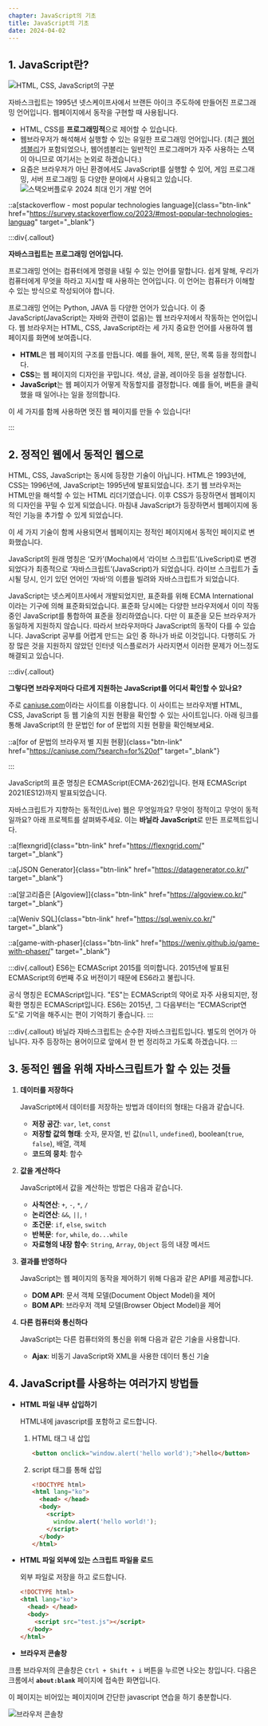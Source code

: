 ```yaml
---
chapter: JavaScript의 기초
title: JavaScript의 기초
date: 2024-04-02
---
```


## 1. JavaScript란?

![HTML, CSS, JavaScript의 구분](/images/javascript/chapter01/01-1.gif)

자바스크립트는 1995년 넷스케이프사에서 브랜든 아이크 주도하에 만들어진 프로그래밍 언어입니다. 웹페이지에서 동작을 구현할 때 사용됩니다.

- HTML, CSS를 **프로그래밍적**으로 제어할 수 있습니다.
- 웹브라우저가 해석해서 실행할 수 있는 유일한 프로그래밍 언어입니다.
  (최근 [웹어셈블리](https://developer.mozilla.org/ko/docs/WebAssembly/Concepts)가 포함되었으나, 웹어셈블리는 일반적인 프로그래머가 자주 사용하는 스택이 아니므로 여기서는 논외로 하겠습니다.)
- 요즘은 브라우저가 아닌 환경에서도 JavaScript를 실행할 수 있어, 게임 프로그래밍, 서버 프로그래밍 등 다양한 분야에서 사용되고 있습니다.
  ![스택오버플로우 2024 최대 인기 개발 언어](/images/javascript/chapter01/01-2.png)

::a[stackoverflow - most popular technologies language]{class="btn-link" href="https://survey.stackoverflow.co/2023/#most-popular-technologies-languag" target="\_blank"}

:::div{.callout}

**자바스크립트는 프로그래밍 언어입니다.**

프로그래밍 언어는 컴퓨터에게 명령을 내릴 수 있는 언어를 말합니다. 쉽게 말해, 우리가 컴퓨터에게 무엇을 하라고 지시할 때 사용하는 언어입니다. 이 언어는 컴퓨터가 이해할 수 있는 방식으로 작성되어야 합니다.

프로그래밍 언어는 Python, JAVA 등 다양한 언어가 있습니다. 이 중 JavaScript(JavaScript는 자바와 관련이 없음)는 웹 브라우저에서 작동하는 언어입니다. 웹 브라우저는 HTML, CSS, JavaScript라는 세 가지 중요한 언어를 사용하여 웹 페이지를 화면에 보여줍니다.

- **HTML**은 웹 페이지의 구조를 만듭니다. 예를 들어, 제목, 문단, 목록 등을 정의합니다.
- **CSS**는 웹 페이지의 디자인을 꾸밉니다. 색상, 글꼴, 레이아웃 등을 설정합니다.
- **JavaScript**는 웹 페이지가 어떻게 작동할지를 결정합니다. 예를 들어, 버튼을 클릭했을 때 일어나는 일을 정의합니다.

이 세 가지를 함께 사용하면 멋진 웹 페이지를 만들 수 있습니다!

:::

## 2. 정적인 웹에서 동적인 웹으로

HTML, CSS, JavaScript는 동시에 등장한 기술이 아닙니다. HTML은 1993년에, CSS는 1996년에, JavaScript는 1995년에 발표되었습니다. 초기 웹 브라우저는 HTML만을 해석할 수 있는 HTML 리더기였습니다. 이후 CSS가 등장하면서 웹페이지의 디자인을 꾸밀 수 있게 되었습니다. 마침내 JavaScript가 등장하면서 웹페이지에 동적인 기능을 추가할 수 있게 되었습니다.

이 세 가지 기술이 함께 사용되면서 웹페이지는 정적인 페이지에서 동적인 페이지로 변화했습니다.

JavaScript의 원래 명칭은 ‘모카’(Mocha)에서 ‘라이브 스크립트’(LiveScript)로 변경되었다가 최종적으로 ‘자바스크립트’(JavaScript)가 되었습니다. 라이브 스크립트가 출시될 당시, 인기 있던 언어인 ‘자바’의 이름을 빌려와 자바스크립트가 되었습니다.

JavaScript는 넷스케이프사에서 개발되었지만, 표준화를 위해 ECMA International이라는 기구에 의해 표준화되었습니다. 표준화 당시에는 다양한 브라우저에서 이미 작동 중인 JavaScript를 통합하여 표준을 정리하였습니다. 다만 이 표준을 모든 브라우저가 동일하게 지원하지 않습니다. 따라서 브라우저마다 JavaScript의 동작이 다를 수 있습니다. JavaScript 공부를 어렵게 만드는 요인 중 하나가 바로 이것입니다. 다행히도 가장 많은 것을 지원하지 않았던 인터넷 익스플로러가 사라지면서 이러한 문제가 어느정도 해결되고 있습니다.

:::div{.callout}

**그렇다면 브라우저마다 다르게 지원하는 JavaScript를 어디서 확인할 수 있나요?**

주로 [caniuse.com](https://caniuse.com/)이라는 사이트를 이용합니다. 이 사이트는 브라우저별 HTML, CSS, JavaScript 등 웹 기술의 지원 현황을 확인할 수 있는 사이트입니다. 아래 링크를 통해 JavaScript의 한 문법인 for of 문법의 지원 현황을 확인해보세요.

::a[for of 문법의 브라우저 별 지원 현황]{class="btn-link" href="https://caniuse.com/?search=for%20of" target="\_blank"}

:::

JavaScript의 표준 명칭은 ECMAScript(ECMA-262)입니다. 현재 ECMAScript 2021(ES12)까지 발표되었습니다.

자바스크립트가 지향하는 동적인(Live) 웹은 무엇일까요? 무엇이 정적이고 무엇이 동적일까요? 아래 프로젝트를 살펴봐주세요. 이는 **바닐라 JavaScript**로 만든 프로젝트입니다.

::a[flexngrid]{class="btn-link" href="https://flexngrid.com/" target="\_blank"}

::a[JSON Generator]{class="btn-link" href="https://datagenerator.co.kr/" target="\_blank"}

::a[알고리즘은 [Algoview]]{class="btn-link" href="https://algoview.co.kr/" target="\_blank"}

::a[Weniv SQL]{class="btn-link" href="https://sql.weniv.co.kr/" target="\_blank"}

::a[game-with-phaser]{class="btn-link" href="https://weniv.github.io/game-with-phaser/" target="\_blank"}

:::div{.callout}
ES6는 ECMAScript 2015를 의미합니다. 2015년에 발표된 ECMAScript의 6번째 주요 버전이기 때문에 ES6라고 불립니다.

공식 명칭은 ECMAScript입니다. "ES"는 ECMAScript의 약어로 자주 사용되지만, 정확한 명칭은 ECMAScript입니다. ES6는 2015년, 그 다음부터는 “ECMAScript연도”로 기억을 해주시는 편이 기억하기 좋습니다.
:::

:::div{.callout}
바닐라 자바스크립트는 순수한 자바스크립트입니다. 별도의 언어가 아닙니다. 자주 등장하는 용어이므로 앞에서 한 번 정리하고 가도록 하겠습니다.
:::

## 3. 동적인 웹을 위해 자바스크립트가 할 수 있는 것들

1. **데이터를 저장하다**

   JavaScript에서 데이터를 저장하는 방법과 데이터의 형태는 다음과 같습니다.

   - **저장 공간**: `var`, `let`, `const`
   - **저장할 값의 형태**: 숫자, 문자열, 빈 값(`null`, `undefined`), boolean(`true`, `false`), 배열, 객체
   - **코드의 뭉치**: 함수

2. **값을 계산하다**

   JavaScript에서 값을 계산하는 방법은 다음과 같습니다.

   - **사칙연산**: `+`, `-`, `*`, `/`
   - **논리연산**: `&&`, `||`, `!`
   - **조건문**: `if`, `else`, `switch`
   - **반복문**: `for`, `while`, `do...while`
   - **자료형의 내장 함수**: `String`, `Array`, `Object` 등의 내장 메서드

3. **결과를 반영하다**

   JavaScript는 웹 페이지의 동작을 제어하기 위해 다음과 같은 API를 제공합니다.

   - **DOM API**: 문서 객체 모델(Document Object Model)을 제어
   - **BOM API**: 브라우저 객체 모델(Browser Object Model)을 제어

4. **다른 컴퓨터와 통신하다**

   JavaScript는 다른 컴퓨터와의 통신을 위해 다음과 같은 기술을 사용합니다.

   - **Ajax**: 비동기 JavaScript와 XML을 사용한 데이터 통신 기술

## 4. JavaScript를 사용하는 여러가지 방법들

- **HTML 파일 내부 삽입하기**

  HTML내에 javascript를 포함하고 로드합니다.

  1. HTML 태그 내 삽입

     ```html
     <button onclick="window.alert('hello world');">hello</button>
     ```

  2. script 태그를 통해 삽입
     ```html
     <!DOCTYPE html>
     <html lang="ko">
       <head> </head>
       <body>
         <script>
           window.alert('hello world!');
         </script>
       </body>
     </html>
     ```

- **HTML 파일 외부에 있는 스크립트 파일을 로드**

  외부 파일로 저장을 하고 로드합니다.

  ```html
  <!DOCTYPE html>
  <html lang="ko">
    <head> </head>
    <body>
      <script src="test.js"></script>
    </body>
  </html>
  ```

- **브라우저 콘솔창**

크롬 브라우저의 콘솔창은 `Ctrl + Shift + i` 버튼을 누르면 나오는 창입니다. 다음은 크롬에서 **`about:blank`** 페이지에 접속한 화면입니다.

이 페이지는 비어있는 페이지이며 간단한 javascript 연습을 하기 충분합니다.

![](/images/basecamp-javascript/chapter01/chapter01-1-1.png '브라우저 콘솔창')
